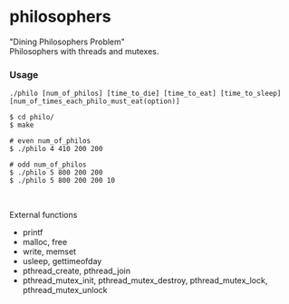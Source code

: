 # philosophers
"Dining Philosophers Problem"  
Philosophers with threads and mutexes.

### Usage
```
./philo [num_of_philos] [time_to_die] [time_to_eat] [time_to_sleep] [num_of_times_each_philo_must_eat(option)]
```

```shell
$ cd philo/
$ make

# even num_of_philos
$ ./philo 4 410 200 200

# odd num_of_philos
$ ./philo 5 800 200 200
$ ./philo 5 800 200 200 10
```

<br>

External functions
- printf
- malloc, free
- write, memset
- usleep, gettimeofday
- pthread_create, pthread_join
- pthread_mutex_init, pthread_mutex_destroy, pthread_mutex_lock, pthread_mutex_unlock
